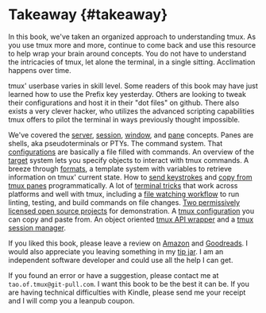 # Takeaway {#takeaway}

In this book, we've taken an organized approach to understanding tmux. As you
use tmux more and more, continue to come back and use this resource to help wrap
your brain around concepts. You do not have to understand the intricacies of
tmux, let alone the terminal, in a single sitting. Acclimation happens over
time.

tmux' userbase varies in skill level. Some readers of this book may have just
learned how to use the Prefix key yesterday. Others are looking to tweak their
configurations and host it in their "dot files" on github. There also exists a
very clever hacker, who utilizes the advanced scripting capabilities tmux
offers to pilot the terminal in ways previously thought impossible.

We've covered the [server](#server), [session](#sessions), [window](#windows),
and [pane](#panes) concepts. Panes are shells, aka pseudoterminals or
PTYs. The command system. That [configurations](#config) are basically a file
filled with commands. An overview of the [target](#targets) system lets
you specify objects to interact with tmux commands. A breeze through [formats](#formats),
a template system with variables to retrieve information on tmux' current state.
How to [send keystrokes](#send-keys) and [copy from tmux panes](#capture-pane)
programmatically. A lot of [terminal tricks](#tips-and-tricks) that work across
platforms and well with tmux, including a [file watching workflow](#file-watching)
to run linting, testing, and build commands on file changes. [Two permissively licensed open source projects](#example-projects)
for demonstration. A [tmux configuration](https://www.github.com/tony/tmux-config)
you can copy and paste from. An object oriented [tmux API wrapper](https://libtmux.git-pull.com)
and a [tmux session manager](https://tmuxp.git-pull.com).

If you liked this book, please leave a review on [Amazon](http://amzn.to/2gPfRhC) and
[Goodreads](https://www.goodreads.com/book/show/33246223-the-tao-of-tmux). I
would also appreciate you leaving something in my [tip jar](https://www.git-pull.com/support.html).
I am an independent software developer and could use all the help I can get.

If you found an error or have a suggestion, please contact me at
`tao.of.tmux@git-pull.com`. I want this book to be the best it can be.
If you are having technical difficulties with Kindle, please send me your
receipt and I will comp you a leanpub coupon.
